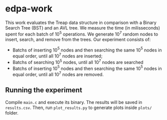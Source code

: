 # edpa-work
This work evaluates the Treap data structure in comparison with a Binary Search Tree (BST) and an AVL tree. We measure the time (in milisseconds) spent for each batch of 10$^{5}$ operations. We generate 10$^{7}$ random nodes to insert, search, and remove from the trees. Our experiment consists of:
- Batchs of inserting 10$^{5}$ nodes and then searching the same 10$^{5}$ nodes in equal order, until all 10$^{7}$ nodes are inserted;
- Batchs of searching 10$^{5}$ nodes, until all 10$^{7}$ nodes are searched
- Batchs of inserting 10$^{5}$ nodes and then searching the same 10$^{5}$ nodes in equal order, until all 10$^{7}$ nodes are removed.
  
## Running the experiment
Compile `main.c` and execute its binary. The results will be saved in `results.csv`. Then, run `plot_results.py` to generate plots inside `plots/` folder.
